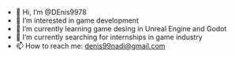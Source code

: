 - 👋 Hi, I’m @DEnis9978
- 👀 I’m interested in game development
- 🌱 I’m currently learning game desing in Unreal Engine and Godot
- 💞️ I’m currently searching for internships in game industry
- 📫 How to reach me: denis99nadi@gmail.com
<!---
DEnis9978/DEnis9978 is a ✨ special ✨ repository because its `README.md` (this file) appears on your GitHub profile.
You can click the Preview link to take a look at your changes.
--->
